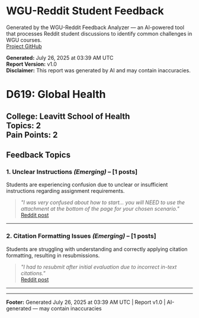 # WGU-Reddit Student Feedback

Generated by the WGU-Reddit Feedback Analyzer — an AI-powered tool that processes Reddit student discussions to identify common challenges in WGU courses.  
[Project GitHub](https://wgudataninja.github.io/wgu-reddit-monitoring-pipeline/)

**Generated:** July 26, 2025 at 03:39 AM UTC  
**Report Version:** v1.0  
**Disclaimer:** This report was generated by AI and may contain inaccuracies.  
# D619: Global Health
**College:** Leavitt School of Health  
**Topics:** 2  
**Pain Points:** 2  
---
## Feedback Topics
### 1. Unclear Instructions _(Emerging)_ – [1 posts]
Students are experiencing confusion due to unclear or insufficient instructions regarding assignment requirements.  
> _"I was very confused about how to start... you will NEED to use the attachment at the bottom of the page for your chosen scenario."_  
> [Reddit post](https://reddit.com/comments/1i5yw8t)  
---
### 2. Citation Formatting Issues _(Emerging)_ – [1 posts]
Students are struggling with understanding and correctly applying citation formatting, resulting in resubmissions.  
> _"I had to resubmit after initial evaluation due to incorrect in-text citations."_  
> [Reddit post](https://reddit.com/comments/1i5yw8t)  
---
---
**Footer:** Generated July 26, 2025 at 03:39 AM UTC | Report v1.0 | AI-generated — may contain inaccuracies  